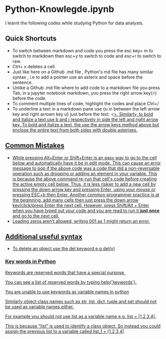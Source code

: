 # Python-Knowlegde.ipynb
I learnt the following codes while studying Python for data analysts.

## Quick Shortcuts 
* To switch between markdown and code you press the esc key+ m to switch to markdown then esc+y to switch to code and esc+r to switch to raw.
* Ctrl+ x deletes a cell.
* Just like here on  a Github .md file , Python's md file has many similar syntax , i.e to add a pointer use an asterix  and space before the sentence.
* Unlike a Github .md file where to add code to a markdown file you press Tab, in a jupyter notebook markdown, you press the right arrow key(>) before the code.
* To comment multiple lines of code, highlight the codes and place Ctrl+/
* To underline a text in a markdown pane use {u in between the left arrow key and right arrown key u} just before the text. <<u>>. Similarly, to bold and italize a text use b and i respectively in side the left and right arrow key. To bold and italize a text, the use the arrow keys method above but enclose the entire text from both sides with double asterixes.

## Common Mistakes
* While pressing Alt+Enter or Shift+Enter is an easy way to go to the cell below and automatically have it be in edit mode. This can cause an error message to pop if the above code was a code that did a non-reversable operation such as dropping or adding an element in your variable.
This is because the above command re-run that cell's code before creating the active empty cell below. Thus, it is less riskier to add a new cell by pressing the down arrow key and pressing Enter, using your mouse or pressing ESC+b then Enter. Another common programmer practice is at the beginning, add many cells then just press the down arrow key/click/press Enter the next cell.
However, press Shift/Alt + Enter when you have typed out your code and you are read to run it **just once** and go to the next cell.
* Leading zeros aren't allowed, writing 001 as 1 might return an error.

## Additional useful syntax
* To delete an object use the del keyword e.g del(x)
 
 ### Key words in Python
 Keywords are reserved words that have a special purpose.

You can see a list of reserved words by typing help('keywords').

You are unable to use keywords as variable names in python

Similarly object class names such as str, list, dict, tuple and set should not be used as variable names either.

For example you should not use list as a variable name e.g. list = [1,2,3,4].

This is because "list" is used to identify a class object. So instead you could assign the previous list to a variable called list_1 = [1,2,3,4]



